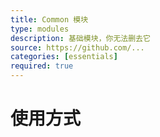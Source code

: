 ```yaml
---
title: Common 模块
type: modules
description: 基础模块，你无法删去它
source: https://github.com/...
categories: [essentials]
required: true
---
```


# 使用方式
